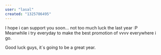 ```yaml
---
user: "lasal"
created: "1325786495"
---
```


I hope i can support you soon...  not too much luck the last year :P
Meanwhile i try everyday to make the best promotion of vvvv everywhere i go.

Good luck guys, it´s going to be a great year.
